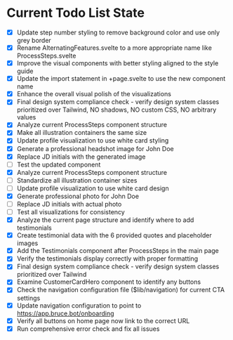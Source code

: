 <!-- DO NOT EDIT - Managed by todo_list tool -->
<!-- Updated: 2025-08-18T19:28:25.013Z -->

# Current Todo List State

- [x] Update step number styling to remove background color and use only grey border
- [x] Rename AlternatingFeatures.svelte to a more appropriate name like ProcessSteps.svelte
- [x] Improve the visual components with better styling aligned to the style guide
- [x] Update the import statement in +page.svelte to use the new component name
- [x] Enhance the overall visual polish of the visualizations
- [x] Final design system compliance check - verify design system classes prioritized over Tailwind, NO shadows, NO custom CSS, NO arbitrary values
- [x] Analyze current ProcessSteps component structure
- [x] Make all illustration containers the same size
- [x] Update profile visualization to use white card styling
- [x] Generate a professional headshot image for John Doe
- [x] Replace JD initials with the generated image
- [ ] Test the updated component
- [x] Analyze current ProcessSteps component structure
- [ ] Standardize all illustration container sizes
- [ ] Update profile visualization to use white card design
- [x] Generate professional photo for John Doe
- [ ] Replace JD initials with actual photo
- [ ] Test all visualizations for consistency
- [x] Analyze the current page structure and identify where to add testimonials
- [x] Create testimonial data with the 6 provided quotes and placeholder images
- [x] Add the Testimonials component after ProcessSteps in the main page
- [x] Verify the testimonials display correctly with proper formatting
- [x] Final design system compliance check - verify design system classes prioritized over Tailwind
- [x] Examine CustomerCardHero component to identify any buttons
- [x] Check the navigation configuration file ($lib/navigation) for current CTA settings
- [x] Update navigation configuration to point to https://app.bruce.bot/onboarding
- [x] Verify all buttons on home page now link to the correct URL
- [x] Run comprehensive error check and fix all issues
